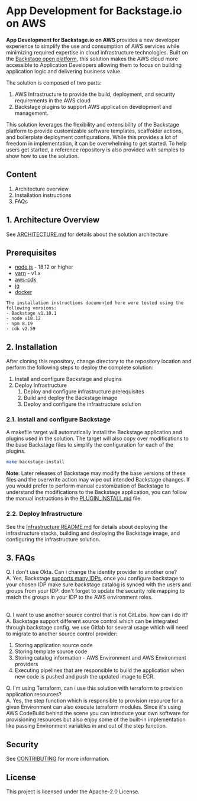 # App Development for Backstage<!-- -->.io on AWS

**App Development for Backstage<!-- -->.io on AWS** provides a new developer experience to simplify the use and consumption of AWS services while minimizing required expertise in cloud infrastructure technologies.
Built on the [Backstage open platform](https://backstage.io), this solution makes the AWS cloud more accessible to Application Developers allowing them to focus on building application logic and delivering business value.

The solution is composed of two parts:

1. AWS Infrastructure to provide the build, deployment, and security requirements in the AWS cloud
2. Backstage plugins to support AWS application development and management.

This solution leverages the flexibility and extensibility of the Backstage platform to provide customizable software templates, scaffolder actions, and boilerplate deployment configurations. While this provides a lot of freedom in implementation, it can be overwhelming to get started.  To help users get started, a reference repository is also provided with samples to show how to use the solution.

## Content

1. Architecture overview
2. Installation instructions
3. FAQs

## 1. Architecture Overview

See [ARCHITECTURE.md](./docs/ARCHITECTURE.md) for details about the solution architecture

## Prerequisites

- [node.js](https://nodejs.org/en/) - 18.12 or higher
- [yarn](https://classic.yarnpkg.com/en/docs/install) - v1.x
- [aws-cdk](https://docs.aws.amazon.com/cdk/v2/guide/getting_started.html#getting_started_install)
- [jq](https://stedolan.github.io/jq/)
- [docker](https://www.docker.com/)

```
The installation instructions documented here were tested using the following versions:
- Backstage v1.10.1
- node v18.12
- npm 8.19
- cdk v2.59
```

## 2. Installation

After cloning this repository, change directory to the repository location and perform the following steps to deploy the complete solution:

1. Install and configure Backstage and plugins
2. Deploy Infrastructure
    1. Deploy and configure infrastructure prerequisites
    2. Build and deploy the Backstage image
    3. Deploy and configure the infrastructure solution

### 2.1. Install and configure Backstage

A makefile target will automatically install the Backstage application and plugins used in the solution.  The target will also copy over modifications to the base Backstage files to simplify the configuration for each of the plugins.  

```sh
make backstage-install
```

**Note**: Later releases of Backstage may modify the base versions of these files and the overwrite action may wipe out intended Backstage changes.  If you would prefer to perform manual customization of Backstage to understand the modifications to the Backstage application, you can follow the manual instructions in the [PLUGIN_INSTALL.md](/docs/PLUGIN_INSTALL.md) file.


### 2.2. Deploy Infrastructure

See the [Infrastructure README.md](/infrastructure/README.md#1-prerequisites) for details about deploying the infrastructure stacks, building and deploying the Backstage image, and configuring the infrastructure solution.

## 3. FAQs

Q. I don't use Okta. Can i change the identity provider to another one?  
A. Yes, Backstage [supports many IDPs](https://backstage.io/docs/auth/), once you configure backstage to your chosen IDP make sure backstage catalog is synced with the users and groups from your IDP. don't forget to update the security role mapping to match the groups in your IDP to the AWS environment roles.
<br><br>

Q. I want to use another source control that is not GitLabs. how can i do it?  
A. Backstage support different source control which can be integrated through backstage config. we use Gitlab for several usage which will need to migrate to another source control provider:

1. Storing application source code
2. Storing template source code
3. Storing catalog information - AWS Environment and AWS Environment providers
4. Executing pipelines that are responsible to build the application when new code is pushed and push the updated image to ECR.


Q. I'm using Terraform, can i use this solution with terraform to provision application resources?  
A. Yes, the step function which is responsible to provision resource for a given Environment can also execute terraform modules. Since it's using AWS CodeBuild behind the scene you can introduce your own software for provisioning resources but also enjoy some of the built-in implementation like passing Environment variables in and out of the step function.

## Security

See [CONTRIBUTING](CONTRIBUTING.md#security-issue-notifications) for more information.

## License

This project is licensed under the Apache-2.0 License.

